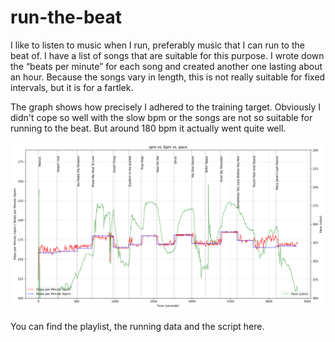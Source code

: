 # run-the-beat

I like to listen to music when I run, preferably music that I can run to the beat of. I have a list of songs that are suitable for this purpose. I wrote down the “beats per minute” for each song and created another one lasting about an hour. Because the songs vary in length, this is not really suitable for fixed intervals, but it is for a fartlek. 

The graph shows how precisely I adhered to the training target. Obviously I didn't cope so well with the slow bpm or the songs are not so suitable for running to the beat. But around 180 bpm it actually went quite well.

![](Figure_1.png)

You can find the playlist, the running data and the script here.
